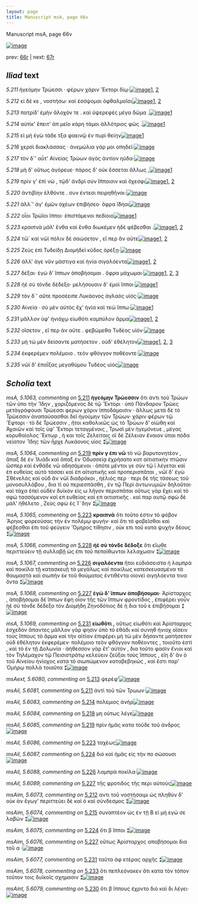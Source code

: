 ```yaml
---
layout: page
title: Manuscript msA, page 66v
---
```


Manuscript msA, page 66v

[![image](http://www.homermultitext.org/iipsrv?OBJ=IIP,1.0&FIF=/project/homer/pyramidal/deepzoom/hmt/vaimg/2017a/VA066VN_0568.tif&WID=100&CVT=JPEG)](http://www.homermultitext.org/ict2/?urn=urn:cite2:hmt:vaimg.2017a:VA066VN_0568)

prev:  [66r](../66r) | next:  [67r](../67r)

## *Iliad* text

*5.211* <a id="5.211"/> ἠγεόμην Τρώεσσι · 					φέρων χάριν Ἕκτορι δίῳ·[![image](http://www.homermultitext.org/iipsrv?OBJ=IIP,1.0&FIF=/project/homer/pyramidal/deepzoom/hmt/vaimg/2017a/VA066VN_0568.tif&RGN=0.462,0.2299,0.408,0.0316&WID=1000&CVT=JPEG)](http://www.homermultitext.org/ict2/?urn=urn:cite2:hmt:vaimg.2017a:VA066VN_0568@0.462,0.2299,0.408,0.0316)[1](#msAil_5.6081), [2](#msA_5.1063)

*5.212* <a id="5.212"/> εἰ δέ κε , νοστήσω· καὶ ἐσόψομαι ὀφθαλμοῖσι[![image](http://www.homermultitext.org/iipsrv?OBJ=IIP,1.0&FIF=/project/homer/pyramidal/deepzoom/hmt/vaimg/2017a/VA066VN_0568.tif&RGN=0.464,0.2509,0.39,0.0316&WID=1000&CVT=JPEG)](http://www.homermultitext.org/ict2/?urn=urn:cite2:hmt:vaimg.2017a:VA066VN_0568@0.464,0.2509,0.39,0.0316)[1](#msAil_5.6082), [2](#msAim_5.6073)

*5.213* <a id="5.213"/> πατρίδ' ἐμὴν ἄλοχόν τε . καὶ ὑψερεφὲς μέγα δῶμα .[![image](http://www.homermultitext.org/iipsrv?OBJ=IIP,1.0&FIF=/project/homer/pyramidal/deepzoom/hmt/vaimg/2017a/VA066VN_0568.tif&RGN=0.463,0.2697,0.445,0.0316&WID=1000&CVT=JPEG)](http://www.homermultitext.org/ict2/?urn=urn:cite2:hmt:vaimg.2017a:VA066VN_0568@0.463,0.2697,0.445,0.0316)[1](#msAext_5.6080)

*5.214* <a id="5.214"/> αὐτίκ' ἔπειτ' ἀπ μεῖο κάρη τάμοι ἀλλότριος φῶς .[![image](http://www.homermultitext.org/iipsrv?OBJ=IIP,1.0&FIF=/project/homer/pyramidal/deepzoom/hmt/vaimg/2017a/VA066VN_0568.tif&RGN=0.462,0.2885,0.445,0.0316&WID=1000&CVT=JPEG)](http://www.homermultitext.org/ict2/?urn=urn:cite2:hmt:vaimg.2017a:VA066VN_0568@0.462,0.2885,0.445,0.0316)[1](#msAil_5.6083)

*5.215* <a id="5.215"/> εἰ μὴ ἐγὼ τάδε τξα φαεινῷ ἐν πυρὶ θείην[![image](http://www.homermultitext.org/iipsrv?OBJ=IIP,1.0&FIF=/project/homer/pyramidal/deepzoom/hmt/vaimg/2017a/VA066VN_0568.tif&RGN=0.466,0.3073,0.41,0.0316&WID=1000&CVT=JPEG)](http://www.homermultitext.org/ict2/?urn=urn:cite2:hmt:vaimg.2017a:VA066VN_0568@0.466,0.3073,0.41,0.0316)[1](#msAim_5.6074)

*5.216* <a id="5.216"/> χερσὶ διακλάσσας · ἀνεμώλια γάρ μοι 					οπηδεῖ·[![image](http://www.homermultitext.org/iipsrv?OBJ=IIP,1.0&FIF=/project/homer/pyramidal/deepzoom/hmt/vaimg/2017a/VA066VN_0568.tif&RGN=0.46,0.3246,0.41,0.0316&WID=1000&CVT=JPEG)](http://www.homermultitext.org/ict2/?urn=urn:cite2:hmt:vaimg.2017a:VA066VN_0568@0.46,0.3246,0.41,0.0316)

*5.217* <a id="5.217"/> τὸν δ`' αὖτ' Αἰνείας 					 Τρώων ἀγὸς ἀντίον ηύδα·[![image](http://www.homermultitext.org/iipsrv?OBJ=IIP,1.0&FIF=/project/homer/pyramidal/deepzoom/hmt/vaimg/2017a/VA066VN_0568.tif&RGN=0.46,0.3449,0.41,0.0301&WID=1000&CVT=JPEG)](http://www.homermultitext.org/ict2/?urn=urn:cite2:hmt:vaimg.2017a:VA066VN_0568@0.46,0.3449,0.41,0.0301)

*5.218* <a id="5.218"/> μὴ δ' οὕτως ἀγόρευε· πάρος δ' οὐκ ἔσσεται ἄλλως ,[![image](http://www.homermultitext.org/iipsrv?OBJ=IIP,1.0&FIF=/project/homer/pyramidal/deepzoom/hmt/vaimg/2017a/VA066VN_0568.tif&RGN=0.47,0.3606,0.41,0.0301&WID=1000&CVT=JPEG)](http://www.homermultitext.org/ict2/?urn=urn:cite2:hmt:vaimg.2017a:VA066VN_0568@0.47,0.3606,0.41,0.0301)[1](#msAil_5.6084)

*5.219* <a id="5.219"/> πρίν γ' ἐπὶ νὼ , τῷδ' ἀνδρὶ σὺν ἴ̈πποισιν καὶ ὄχεσφι[![image](http://www.homermultitext.org/iipsrv?OBJ=IIP,1.0&FIF=/project/homer/pyramidal/deepzoom/hmt/vaimg/2017a/VA066VN_0568.tif&RGN=0.46,0.3802,0.439,0.0301&WID=1000&CVT=JPEG)](http://www.homermultitext.org/ict2/?urn=urn:cite2:hmt:vaimg.2017a:VA066VN_0568@0.46,0.3802,0.439,0.0301)[1](#msAil_5.6085), [2](#msA_5.1064)

*5.220* <a id="5.220"/> ἀντιβίην ἐλθόντε . συν έντεσι πειρηθῆναι·[![image](http://www.homermultitext.org/iipsrv?OBJ=IIP,1.0&FIF=/project/homer/pyramidal/deepzoom/hmt/vaimg/2017a/VA066VN_0568.tif&RGN=0.466,0.3997,0.408,0.0301&WID=1000&CVT=JPEG)](http://www.homermultitext.org/ict2/?urn=urn:cite2:hmt:vaimg.2017a:VA066VN_0568@0.466,0.3997,0.408,0.0301)

*5.221* <a id="5.221"/> ἀλλ`' άγ' ἐμῶν ὀχέων ἐπιβήσεο· ὄφρα ἴ̈δηαι[![image](http://www.homermultitext.org/iipsrv?OBJ=IIP,1.0&FIF=/project/homer/pyramidal/deepzoom/hmt/vaimg/2017a/VA066VN_0568.tif&RGN=0.463,0.4185,0.408,0.0301&WID=1000&CVT=JPEG)](http://www.homermultitext.org/ict2/?urn=urn:cite2:hmt:vaimg.2017a:VA066VN_0568@0.463,0.4185,0.408,0.0301)

*5.222* <a id="5.222"/> οἷοι Τρώϊοι ἵπποι· ἐπιστάμενοι πεδίοιο[![image](http://www.homermultitext.org/iipsrv?OBJ=IIP,1.0&FIF=/project/homer/pyramidal/deepzoom/hmt/vaimg/2017a/VA066VN_0568.tif&RGN=0.464,0.4395,0.355,0.0285&WID=1000&CVT=JPEG)](http://www.homermultitext.org/ict2/?urn=urn:cite2:hmt:vaimg.2017a:VA066VN_0568@0.464,0.4395,0.355,0.0285)[1](#msAint_5.6092)

*5.223* <a id="5.223"/> κραιπνὰ μάλ' ἔνθα καὶ ἔνθα διωκέμεν ἠδὲ φὲβεσθαι .[![image](http://www.homermultitext.org/iipsrv?OBJ=IIP,1.0&FIF=/project/homer/pyramidal/deepzoom/hmt/vaimg/2017a/VA066VN_0568.tif&RGN=0.465,0.4515,0.453,0.0323&WID=1000&CVT=JPEG)](http://www.homermultitext.org/ict2/?urn=urn:cite2:hmt:vaimg.2017a:VA066VN_0568@0.465,0.4515,0.453,0.0323)[1](#msA_5.1065), [2](#msAil_5.6086)

*5.224* <a id="5.224"/> τῶ` καὶ νῶϊ πόλιν δὲ σαώσετον , εἴ περ ἂν αῦτε[![image](http://www.homermultitext.org/iipsrv?OBJ=IIP,1.0&FIF=/project/homer/pyramidal/deepzoom/hmt/vaimg/2017a/VA066VN_0568.tif&RGN=0.461,0.4733,0.421,0.0308&WID=1000&CVT=JPEG)](http://www.homermultitext.org/ict2/?urn=urn:cite2:hmt:vaimg.2017a:VA066VN_0568@0.461,0.4733,0.421,0.0308)[1](#msAil_5.6087), [2](#msAim_5.6075)

*5.225* <a id="5.225"/> Ζεὺς ἐπὶ Τυδείδῃ Διομήδεϊ κῦδος ὀρέξῃ·[![image](http://www.homermultitext.org/iipsrv?OBJ=IIP,1.0&FIF=/project/homer/pyramidal/deepzoom/hmt/vaimg/2017a/VA066VN_0568.tif&RGN=0.466,0.4936,0.421,0.0308&WID=1000&CVT=JPEG)](http://www.homermultitext.org/ict2/?urn=urn:cite2:hmt:vaimg.2017a:VA066VN_0568@0.466,0.4936,0.421,0.0308)

*5.226* <a id="5.226"/> ἀλλ' άγε νῦν μάστιγα καὶ ἡνία σιγαλόεντα[![image](http://www.homermultitext.org/iipsrv?OBJ=IIP,1.0&FIF=/project/homer/pyramidal/deepzoom/hmt/vaimg/2017a/VA066VN_0568.tif&RGN=0.465,0.5116,0.405,0.0308&WID=1000&CVT=JPEG)](http://www.homermultitext.org/ict2/?urn=urn:cite2:hmt:vaimg.2017a:VA066VN_0568@0.465,0.5116,0.405,0.0308)[1](#msA_5.1067), [2](#msAil_5.6088)

*5.227* <a id="5.227"/> δέξαι· ἐγὼ δ' ἵππων ἀποβήσομαι . ὄφρα μάχωμαι·[![image](http://www.homermultitext.org/iipsrv?OBJ=IIP,1.0&FIF=/project/homer/pyramidal/deepzoom/hmt/vaimg/2017a/VA066VN_0568.tif&RGN=0.468,0.5297,0.447,0.0308&WID=1000&CVT=JPEG)](http://www.homermultitext.org/ict2/?urn=urn:cite2:hmt:vaimg.2017a:VA066VN_0568@0.468,0.5297,0.447,0.0308)[1](#msAil_5.6089), [2](#msAim_5.6076), [3](#msA_5.1068)

*5.228* <a id="5.228"/> ἠὲ σὺ τόνδε δέδεξο· μελήσουσιν δ' ἐμοὶ ἵπποι·[![image](http://www.homermultitext.org/iipsrv?OBJ=IIP,1.0&FIF=/project/homer/pyramidal/deepzoom/hmt/vaimg/2017a/VA066VN_0568.tif&RGN=0.471,0.55,0.425,0.0308&WID=1000&CVT=JPEG)](http://www.homermultitext.org/ict2/?urn=urn:cite2:hmt:vaimg.2017a:VA066VN_0568@0.471,0.55,0.425,0.0308)[1](#msA_5.1066)

*5.229* <a id="5.229"/> τὸν δ`' αῦτε προσέειπε Λυκάονος ἀγλαὸς υἱός·[![image](http://www.homermultitext.org/iipsrv?OBJ=IIP,1.0&FIF=/project/homer/pyramidal/deepzoom/hmt/vaimg/2017a/VA066VN_0568.tif&RGN=0.468,0.5672,0.425,0.0308&WID=1000&CVT=JPEG)](http://www.homermultitext.org/ict2/?urn=urn:cite2:hmt:vaimg.2017a:VA066VN_0568@0.468,0.5672,0.425,0.0308)

*5.230* <a id="5.230"/> Αἰνεία · σὺ μὲν αὐτὸς 					ἔχ' ἡνία καὶ τεὼ ἵππω·[![image](http://www.homermultitext.org/iipsrv?OBJ=IIP,1.0&FIF=/project/homer/pyramidal/deepzoom/hmt/vaimg/2017a/VA066VN_0568.tif&RGN=0.471,0.5875,0.425,0.0308&WID=1000&CVT=JPEG)](http://www.homermultitext.org/ict2/?urn=urn:cite2:hmt:vaimg.2017a:VA066VN_0568@0.471,0.5875,0.425,0.0308)[1](#msAint_5.6079)

*5.231* <a id="5.231"/> μᾶλλον ὑφ' ἡνιόχῳ εἰωθότι καμπύλον ἅρμα[![image](http://www.homermultitext.org/iipsrv?OBJ=IIP,1.0&FIF=/project/homer/pyramidal/deepzoom/hmt/vaimg/2017a/VA066VN_0568.tif&RGN=0.475,0.6063,0.425,0.0308&WID=1000&CVT=JPEG)](http://www.homermultitext.org/ict2/?urn=urn:cite2:hmt:vaimg.2017a:VA066VN_0568@0.475,0.6063,0.425,0.0308)[1](#msAim_5.6077), [2](#msA_5.1069)

*5.232* <a id="5.232"/> οἴσετον , εἴ περ ὰν αῦτε . φεβώμεθα Τυδέος υἱὸν·[![image](http://www.homermultitext.org/iipsrv?OBJ=IIP,1.0&FIF=/project/homer/pyramidal/deepzoom/hmt/vaimg/2017a/VA066VN_0568.tif&RGN=0.476,0.6213,0.431,0.0331&WID=1000&CVT=JPEG)](http://www.homermultitext.org/ict2/?urn=urn:cite2:hmt:vaimg.2017a:VA066VN_0568@0.476,0.6213,0.431,0.0331)

*5.233* <a id="5.233"/> μὴ τὼ μὲν δείσαντε ματήσετον . οὐδ' ἐθέλητον[![image](http://www.homermultitext.org/iipsrv?OBJ=IIP,1.0&FIF=/project/homer/pyramidal/deepzoom/hmt/vaimg/2017a/VA066VN_0568.tif&RGN=0.472,0.6409,0.431,0.0331&WID=1000&CVT=JPEG)](http://www.homermultitext.org/ict2/?urn=urn:cite2:hmt:vaimg.2017a:VA066VN_0568@0.472,0.6409,0.431,0.0331)[1](#msAim_5.6078), [2](#msAil_5.6091), [3](#msAil_5.6090)

*5.234* <a id="5.234"/> ἐκφερέμεν πολέμοιο . τεὸν φθόγγον ποθέοντε·[![image](http://www.homermultitext.org/iipsrv?OBJ=IIP,1.0&FIF=/project/homer/pyramidal/deepzoom/hmt/vaimg/2017a/VA066VN_0568.tif&RGN=0.478,0.6612,0.437,0.0331&WID=1000&CVT=JPEG)](http://www.homermultitext.org/ict2/?urn=urn:cite2:hmt:vaimg.2017a:VA066VN_0568@0.478,0.6612,0.437,0.0331)

*5.235* <a id="5.235"/> νῶϊ δ' ἐπαΐξας μεγαθύμου Τυδέος υἱὸς[![image](http://www.homermultitext.org/iipsrv?OBJ=IIP,1.0&FIF=/project/homer/pyramidal/deepzoom/hmt/vaimg/2017a/VA066VN_0568.tif&RGN=0.475,0.6829,0.389,0.0331&WID=1000&CVT=JPEG)](http://www.homermultitext.org/ict2/?urn=urn:cite2:hmt:vaimg.2017a:VA066VN_0568@0.475,0.6829,0.389,0.0331)

## *Scholia* text

*msA, 5.1063, commenting on* [5.211](#5.211)  <a id="msA_5.1063"/> **ἠγεόμην Τρώεσσιν** ὅτι ἀντι τοῦ Τρώων τῶν ὑπο τὴν Ἴδην , χαριζόμενος δὲ τῷ Ἕκτορι · ὑπὸ Πάνδαρον Τρῶες μετὰγράφουσι Τρώεσσι φερων χάριν ἱπποδάμοισιν · ἄλλως μετὰ δὲ τὸ Τρώεσσιν ἀναπαύσασθαι δεῖ ἡγούμην τῶν Τρώων· χάριν φέρων τῷ Ἕφτορι · τὸ δὲ Τρώεσσιν , ἤτοι καθολικῶς ὡς τὸ Τρώων δ’ οἰώθη καὶ Ἀχαιῶν καὶ τοῖς ὑφ’ Ἕκτορι τεταγμένοις , Τρωσὶ μὲν ἡγεμόνευε , μέγας κορυθαίολος Ἕκτωρ , ἠ και τοῖς Ζελείταις οἳ δὲ Ζέλειαν ἔναιον ὑπαι πόδα νείατον Ἵδης τῶν ἦρχε Λυκάονος υἱος ⁑[![image](http://www.homermultitext.org/iipsrv?OBJ=IIP,1.0&FIF=/project/homer/pyramidal/deepzoom/hmt/vaimg/2017a/VA066VN_0568.tif&RGN=0.22107590,0.12835408,0.68754606,0.07468880&WID=1000&CVT=JPEG)](http://www.homermultitext.org/ict2/?urn=urn:cite2:hmt:vaimg.2017a:VA066VN_0568@0.22107590,0.12835408,0.68754606,0.07468880)

*msA, 5.1064, commenting on* [5.219](#5.219)  <a id="msA_5.1064"/> **πρίν γ ἐπι νῶ** τὸ νῶ βαρυτονητέον , ἅπαξ δὲ ἐν Ἰλιάδι καὶ ἅπαξ ἐν Ὀδυσσείᾳ ἐχρήσατο κατ αἰτιατικὴν πτῶσιν ὥσπερ καὶ ἐνθάδε νῶ αδησάμενοι · ὁπότε μέντοι γε σὺν τῷ ϊ λέγεται καὶ ἐπ ευθείας αὐτὸ τάσσει καὶ ἐπ αἰτιατικῆς καὶ προπερισπᾶται , νῶϊ δ' ἐγὼ Σθένελός καὶ οὐδ ἂν νῶϊ διαδράκοι , ἠέλιός περ · περι δὲ τῆς τάσεως τοῦ μονοσυλλάβου , δια τί οὐ περιεσπάσθη , ἐν τῷ Περὶ ἀντωνυμιῶν δηλοῦται· καὶ τάχα ἐπεὶ οὐδὲν δυϊκὸν εἰς ω λῆγον περισπᾶται οὕτως γὰρ ἔχει καὶ τὸ σφώ τασσόμενον καὶ επ ευθείας καὶ επ αιτιατικῆς . καὶ παρ αυτῷ σφὼ δὲ μάλ' ἠθέλετο , Ζεὺς σφὼ ἐς Ί¨δην ⁑[![image](http://www.homermultitext.org/iipsrv?OBJ=IIP,1.0&FIF=/project/homer/pyramidal/deepzoom/hmt/vaimg/2017a/VA066VN_0568.tif&RGN=0.20817981,0.18340249,0.70044215,0.19972337&WID=1000&CVT=JPEG)](http://www.homermultitext.org/ict2/?urn=urn:cite2:hmt:vaimg.2017a:VA066VN_0568@0.20817981,0.18340249,0.70044215,0.19972337)

*msA, 5.1065, commenting on* [5.223](#5.223)  <a id="msA_5.1065"/> **κραιπνά** ὅτι τοῦτο ἐστιν τὸ φόβον Ἄρηος φορεούσας τὴν ἐν πολέμῳ φυγήν· καὶ ὅτι τὸ φοβεῖσθαι καὶ φέβεσθαι ἐπι τοῦ φεύγειν Ὅμηρος τίθησιν , οὐκ επι τοῦ κατα ψυχὴν δέους ⁑[![image](http://www.homermultitext.org/iipsrv?OBJ=IIP,1.0&FIF=/project/homer/pyramidal/deepzoom/hmt/vaimg/2017a/VA066VN_0568.tif&RGN=0.20486367,0.38008299,0.23139278,0.07385892&WID=1000&CVT=JPEG)](http://www.homermultitext.org/ict2/?urn=urn:cite2:hmt:vaimg.2017a:VA066VN_0568@0.20486367,0.38008299,0.23139278,0.07385892)

*msA, 5.1066, commenting on* [5.228](#5.228)  <a id="msA_5.1066"/> **ἡὲ σὺ τόνδε δέδοξε** ὅτι εἴωθε περιττεύειν τῇ συλλαβῇ ὡς ἐπι τοῦ πεποίθωνται λελαχωσιν ⁑[![image](http://www.homermultitext.org/iipsrv?OBJ=IIP,1.0&FIF=/project/homer/pyramidal/deepzoom/hmt/vaimg/2017a/VA066VN_0568.tif&RGN=0.21075903,0.45006916,0.22881356,0.04426003&WID=1000&CVT=JPEG)](http://www.homermultitext.org/ict2/?urn=urn:cite2:hmt:vaimg.2017a:VA066VN_0568@0.21075903,0.45006916,0.22881356,0.04426003)

*msA, 5.1067, commenting on* [5.226](#5.226)  <a id="msA_5.1067"/> **σιγαλόεντα** ἢτοι εὐδιάσειστα ἠ λαμπρὰ καὶ ποικίλα τῇ κατασκευῇ τὰ μεγάλως καὶ ποικίλως κατεσκευασμένα τὰ θαυμαστὰ καὶ σιωπὴν ἐκ τοῦ θαύματος ἐντιθέντα οἱονεὶ σιγηλόεντα τινα ὄντα ⁑[![image](http://www.homermultitext.org/iipsrv?OBJ=IIP,1.0&FIF=/project/homer/pyramidal/deepzoom/hmt/vaimg/2017a/VA066VN_0568.tif&RGN=0.20854827,0.49017981,0.23102432,0.07634855&WID=1000&CVT=JPEG)](http://www.homermultitext.org/ict2/?urn=urn:cite2:hmt:vaimg.2017a:VA066VN_0568@0.20854827,0.49017981,0.23102432,0.07634855)

*msA, 5.1068, commenting on* [5.227](#5.227)  <a id="msA_5.1068"/> **ἐγὼ δ' ἵππων ἀποβήσομαι·** Ἀρίσταρχος , ἀποβήσομαι δὲ ἵππων ἔφη οἷον τῆς τῶν ἵππων φροντίδος , ἐπιφέρει γοὖν ἠὲ σὺ τόνδε δέδεξο τὸν Διομήδη Ζηνοδότιος δὲ ἡ δια τοῦ ε ἐπιβήσομαι ⁑[![image](http://www.homermultitext.org/iipsrv?OBJ=IIP,1.0&FIF=/project/homer/pyramidal/deepzoom/hmt/vaimg/2017a/VA066VN_0568.tif&RGN=0.20854827,0.55214385,0.23102432,0.08160443&WID=1000&CVT=JPEG)](http://www.homermultitext.org/ict2/?urn=urn:cite2:hmt:vaimg.2017a:VA066VN_0568@0.20854827,0.55214385,0.23102432,0.08160443)

*msA, 5.1069, commenting on* [5.231](#5.231)  <a id="msA_5.1069"/> **εἰωθὅτι ,** οὕτως εἰωθότι καὶ Ἀρίσταρχος ἑσχεδὸν ἅπαντες μᾶλλον γάρ φησιν ὑπὸ τὸ ἐθάδι καὶ συνηθ ἡνιοχ οἴσειν τοὺς ἵππους τὸ ἅρμα καὶ τὴν αἰτίαν ἐπιφέρει μὴ τὼ μὲν δήσαντε ματήσετον οὐδ ἐθέλητον ἐκφερέμεν· πολέμοιο τεὸν φθόγγον ποθέοντες , τοιοῦτο ἐστὶ , καὶ τὸ ἐν τῇ Δολωνία · ἀήθεσσον γὰρ ἔτ' αὐτόν , δια τοῦτο φασὶν ἔνιοι καὶ τὸν Τηλέμαχον τῷ Πεισιστράτῳ κελεύειν ζεῦξαι τοὺς ἵππους , εἴη δ' ἂν ὁ τοῦ Αἰνείου ἡνίοχος κατα τὸ σιωπώμενον καταβεβηκώς , καὶ ἔστι παρ' Ὁμήρῳ πολλὰ τοιαῦτα ⁑[![image](http://www.homermultitext.org/iipsrv?OBJ=IIP,1.0&FIF=/project/homer/pyramidal/deepzoom/hmt/vaimg/2017a/VA066VN_0568.tif&RGN=0.20891673,0.62130014,0.69749447,0.16680498&WID=1000&CVT=JPEG)](http://www.homermultitext.org/ict2/?urn=urn:cite2:hmt:vaimg.2017a:VA066VN_0568@0.20891673,0.62130014,0.69749447,0.16680498)

*msAext, 5.6080, commenting on* [5.213](#5.213)  <a id="msAext_5.6080"/> ψερὲφ’[![image](http://www.homermultitext.org/iipsrv?OBJ=IIP,1.0&FIF=/project/homer/pyramidal/deepzoom/hmt/vaimg/2017a/VA066VN_0568.tif&RGN=0.11201179,0.26473029,0.04458364,0.02683264&WID=1000&CVT=JPEG)](http://www.homermultitext.org/ict2/?urn=urn:cite2:hmt:vaimg.2017a:VA066VN_0568@0.11201179,0.26473029,0.04458364,0.02683264)

*msAil, 5.6081, commenting on* [5.211](#5.211)  <a id="msAil_5.6081"/> ἀντὶ τοῦ τῶν Τρωων·[![image](http://www.homermultitext.org/iipsrv?OBJ=IIP,1.0&FIF=/project/homer/pyramidal/deepzoom/hmt/vaimg/2017a/VA066VN_0568.tif&RGN=0.57627119,0.22434302,0.06484893,0.01272476&WID=1000&CVT=JPEG)](http://www.homermultitext.org/ict2/?urn=urn:cite2:hmt:vaimg.2017a:VA066VN_0568@0.57627119,0.22434302,0.06484893,0.01272476)

*msAil, 5.6083, commenting on* [5.214](#5.214)  <a id="msAil_5.6083"/> πολεμιος ἀνήρ[![image](http://www.homermultitext.org/iipsrv?OBJ=IIP,1.0&FIF=/project/homer/pyramidal/deepzoom/hmt/vaimg/2017a/VA066VN_0568.tif&RGN=0.80103169,0.28990318,0.05416360,0.01272476&WID=1000&CVT=JPEG)](http://www.homermultitext.org/ict2/?urn=urn:cite2:hmt:vaimg.2017a:VA066VN_0568@0.80103169,0.28990318,0.05416360,0.01272476)

*msAil, 5.6084, commenting on* [5.218](#5.218)  <a id="msAil_5.6084"/> μη ούτως λέγε[![image](http://www.homermultitext.org/iipsrv?OBJ=IIP,1.0&FIF=/project/homer/pyramidal/deepzoom/hmt/vaimg/2017a/VA066VN_0568.tif&RGN=0.51363301,0.36071923,0.04716286,0.01134163&WID=1000&CVT=JPEG)](http://www.homermultitext.org/ict2/?urn=urn:cite2:hmt:vaimg.2017a:VA066VN_0568@0.51363301,0.36071923,0.04716286,0.01134163)

*msAil, 5.6085, commenting on* [5.219](#5.219)  <a id="msAil_5.6085"/> πρὶν ἡμᾶς κατα τοῦδε τοῦ ἀνδρος[![image](http://www.homermultitext.org/iipsrv?OBJ=IIP,1.0&FIF=/project/homer/pyramidal/deepzoom/hmt/vaimg/2017a/VA066VN_0568.tif&RGN=0.48931466,0.37980636,0.10058954,0.01272476&WID=1000&CVT=JPEG)](http://www.homermultitext.org/ict2/?urn=urn:cite2:hmt:vaimg.2017a:VA066VN_0568@0.48931466,0.37980636,0.10058954,0.01272476)

*msAil, 5.6086, commenting on* [5.223](#5.223)  <a id="msAil_5.6086"/> ταχέως[![image](http://www.homermultitext.org/iipsrv?OBJ=IIP,1.0&FIF=/project/homer/pyramidal/deepzoom/hmt/vaimg/2017a/VA066VN_0568.tif&RGN=0.49484156,0.45726141,0.02652911,0.01106501&WID=1000&CVT=JPEG)](http://www.homermultitext.org/ict2/?urn=urn:cite2:hmt:vaimg.2017a:VA066VN_0568@0.49484156,0.45726141,0.02652911,0.01106501)

*msAil, 5.6087, commenting on* [5.224](#5.224)  <a id="msAil_5.6087"/> διὸ καὶ ἡμᾶς εἰς τὴν πο σώσουσι[![image](http://www.homermultitext.org/iipsrv?OBJ=IIP,1.0&FIF=/project/homer/pyramidal/deepzoom/hmt/vaimg/2017a/VA066VN_0568.tif&RGN=0.50810612,0.47413555,0.10095800,0.01106501&WID=1000&CVT=JPEG)](http://www.homermultitext.org/ict2/?urn=urn:cite2:hmt:vaimg.2017a:VA066VN_0568@0.50810612,0.47413555,0.10095800,0.01106501)

*msAil, 5.6088, commenting on* [5.226](#5.226)  <a id="msAil_5.6088"/> λαμπρὰ ποκίλα·[![image](http://www.homermultitext.org/iipsrv?OBJ=IIP,1.0&FIF=/project/homer/pyramidal/deepzoom/hmt/vaimg/2017a/VA066VN_0568.tif&RGN=0.75976419,0.51065007,0.05858511,0.01023513&WID=1000&CVT=JPEG)](http://www.homermultitext.org/ict2/?urn=urn:cite2:hmt:vaimg.2017a:VA066VN_0568@0.75976419,0.51065007,0.05858511,0.01023513)

*msAil, 5.6089, commenting on* [5.227](#5.227)  <a id="msAil_5.6089"/> τῆς φροτιδος τῆς περι αὐτοὺς[![image](http://www.homermultitext.org/iipsrv?OBJ=IIP,1.0&FIF=/project/homer/pyramidal/deepzoom/hmt/vaimg/2017a/VA066VN_0568.tif&RGN=0.83971997,0.52918396,0.06153279,0.01244813&WID=1000&CVT=JPEG)](http://www.homermultitext.org/ict2/?urn=urn:cite2:hmt:vaimg.2017a:VA066VN_0568@0.83971997,0.52918396,0.06153279,0.01244813)

*msAim, 5.6073, commenting on* [5.212](#5.212)  <a id="msAim_5.6073"/> αντι τοῦ νοστήσαιμι ὡς πληθὺν δ' οὐκ ὰν ἔγωγ’ περιττεύει δὲ καὶ ὁ καὶ σύνδεσμος ⁑[![image](http://www.homermultitext.org/iipsrv?OBJ=IIP,1.0&FIF=/project/homer/pyramidal/deepzoom/hmt/vaimg/2017a/VA066VN_0568.tif&RGN=0.41857038,0.25643154,0.04863670,0.05532503&WID=1000&CVT=JPEG)](http://www.homermultitext.org/ict2/?urn=urn:cite2:hmt:vaimg.2017a:VA066VN_0568@0.41857038,0.25643154,0.04863670,0.05532503)

*msAim, 5.6074, commenting on* [5.215](#5.215)  <a id="msAim_5.6074"/> συναπτέον ὡς ἐν τῇ Β εἰ μὴ εγώ σε λαβών ⁑[![image](http://www.homermultitext.org/iipsrv?OBJ=IIP,1.0&FIF=/project/homer/pyramidal/deepzoom/hmt/vaimg/2017a/VA066VN_0568.tif&RGN=0.42225497,0.31535270,0.04495210,0.03955740&WID=1000&CVT=JPEG)](http://www.homermultitext.org/ict2/?urn=urn:cite2:hmt:vaimg.2017a:VA066VN_0568@0.42225497,0.31535270,0.04495210,0.03955740)

*msAim, 5.6075, commenting on* [5.224](#5.224)  <a id="msAim_5.6075"/> ὅτι β ἵπποι ⁑[![image](http://www.homermultitext.org/iipsrv?OBJ=IIP,1.0&FIF=/project/homer/pyramidal/deepzoom/hmt/vaimg/2017a/VA066VN_0568.tif&RGN=0.43146647,0.47939142,0.03426676,0.02323651&WID=1000&CVT=JPEG)](http://www.homermultitext.org/ict2/?urn=urn:cite2:hmt:vaimg.2017a:VA066VN_0568@0.43146647,0.47939142,0.03426676,0.02323651)

*msAim, 5.6076, commenting on* [5.227](#5.227)  <a id="msAim_5.6076"/> οὕτως Ἀρίσταρχος αποβήσομαι δια τοῦ α ·[![image](http://www.homermultitext.org/iipsrv?OBJ=IIP,1.0&FIF=/project/homer/pyramidal/deepzoom/hmt/vaimg/2017a/VA066VN_0568.tif&RGN=0.42188651,0.54107884,0.05084746,0.02793914&WID=1000&CVT=JPEG)](http://www.homermultitext.org/ict2/?urn=urn:cite2:hmt:vaimg.2017a:VA066VN_0568@0.42188651,0.54107884,0.05084746,0.02793914)

*msAim, 5.6077, commenting on* [5.231](#5.231)  <a id="msAim_5.6077"/> ταῦτα ἀφ ετέρας αρχῆς ⁑[![image](http://www.homermultitext.org/iipsrv?OBJ=IIP,1.0&FIF=/project/homer/pyramidal/deepzoom/hmt/vaimg/2017a/VA066VN_0568.tif&RGN=0.43404569,0.61493776,0.04310980,0.03070539&WID=1000&CVT=JPEG)](http://www.homermultitext.org/ict2/?urn=urn:cite2:hmt:vaimg.2017a:VA066VN_0568@0.43404569,0.61493776,0.04310980,0.03070539)

*msAim, 5.6078, commenting on* [5.233](#5.233)  <a id="msAim_5.6078"/> ὅτι πεπλεόνακεν ὅτι κατα τὸν τόπον τοῦτον τοις δυϊκοῖς σχημασιν ⁑[![image](http://www.homermultitext.org/iipsrv?OBJ=IIP,1.0&FIF=/project/homer/pyramidal/deepzoom/hmt/vaimg/2017a/VA066VN_0568.tif&RGN=0.43441415,0.64647303,0.05195284,0.05200553&WID=1000&CVT=JPEG)](http://www.homermultitext.org/ict2/?urn=urn:cite2:hmt:vaimg.2017a:VA066VN_0568@0.43441415,0.64647303,0.05195284,0.05200553)

*msAint, 5.6079, commenting on* [5.230](#5.230)  <a id="msAint_5.6079"/> ὅτι β ἵππους ἐχρντο διὸ καὶ δι λέγει·[![image](http://www.homermultitext.org/iipsrv?OBJ=IIP,1.0&FIF=/project/homer/pyramidal/deepzoom/hmt/vaimg/2017a/VA066VN_0568.tif&RGN=0.86293294,0.58672199,0.04826824,0.02130014&WID=1000&CVT=JPEG)](http://www.homermultitext.org/ict2/?urn=urn:cite2:hmt:vaimg.2017a:VA066VN_0568@0.86293294,0.58672199,0.04826824,0.02130014)